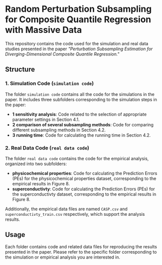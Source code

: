 # Random Perturbation Subsampling for Composite Quantile Regression with Massive Data

This repository contains the code used for the simulation and real data studies presented in the paper *"Perturbation Subsampling Estimation for Diverging-Dimensional Composite Quantile Regression."*

## Structure

### 1. Simulation Code (`simulation code`)

The folder `simulation code` contains all the code for the simulations in the paper. It includes three subfolders corresponding to the simulation steps in the paper:

- **1 sensitivity analysis**: Code related to the selection of appropriate parameter settings in Section 4.1.
- **2 comparison of several subsampling methods**: Code for comparing different subsampling methods in Section 4.2.
- **3 running time**: Code for calculating the running time in Section 4.2.

### 2. Real Data Code (`real data code`)

The folder `real data code` contains the code for the empirical analysis, organized into two subfolders:

- **physicochemical properties**: Code for calculating the Prediction Errors (PEs) for the physicochemical properties dataset, corresponding to the empirical results in Figure 8.
- **superconductivty**: Code for calculating the Prediction Errors (PEs) for the superconductivty dataset, corresponding to the empirical results in Figure 8.

Additionally, the empirical data files are named `CASP.csv` and `superconductivty_train.csv` respectively, which support the analysis results.

## Usage

Each folder contains code and related data files for reproducing the results presented in the paper. Please refer to the specific folder corresponding to the simulation or empirical analysis you are interested in.

